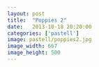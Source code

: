 ```yaml
---
layout: post
title:  "Poppies 2"
date:   2013-10-18 20:20:00
categories: ['pastell']
image: pastell/poppies2.jpg
image_width: 667
image_height: 500
---
```


